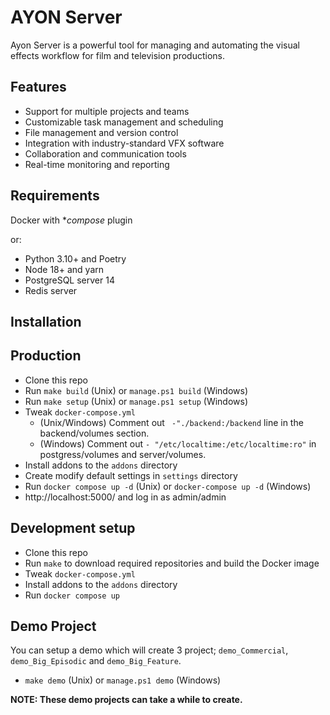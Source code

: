 AYON Server
===========

Ayon Server is a powerful tool for managing and automating the visual effects workflow for film and television productions.

Features
--------

 - Support for multiple projects and teams
 - Customizable task management and scheduling
 - File management and version control
 - Integration with industry-standard VFX software
 - Collaboration and communication tools
 - Real-time monitoring and reporting

Requirements
------------

Docker with **compose* plugin

or:

  - Python 3.10+ and Poetry
  - Node 18+ and yarn
  - PostgreSQL server 14
  - Redis server
 
Installation
------------

## Production

 - Clone this repo
 - Run `make build` (Unix) or `manage.ps1 build` (Windows)
 - Run `make setup` (Unix) or `manage.ps1 setup` (Windows)
 - Tweak `docker-compose.yml`
     - (Unix/Windows) Comment out ` -"./backend:/backend` line in the backend/volumes section.
     - (Windows) Comment out `- "/etc/localtime:/etc/localtime:ro"` in postgress/volumes and server/volumes.
 - Install addons to the `addons` directory
 - Create modify default settings in `settings` directory
 - Run `docker compose up -d` (Unix) or `docker-compose up -d` (Windows)
 - http://localhost:5000/ and log in as admin/admin

## Development setup

 - Clone this repo
 - Run `make` to download required repositories and build the Docker image
 - Tweak `docker-compose.yml`
 - Install addons to the `addons` directory
 - Run `docker compose up`

## Demo Project

You can setup a demo which will create 3 project; `demo_Commercial`, `demo_Big_Episodic` and `demo_Big_Feature`.

- `make demo` (Unix) or `manage.ps1 demo` (Windows)

**NOTE: These demo projects can take a while to create.**
